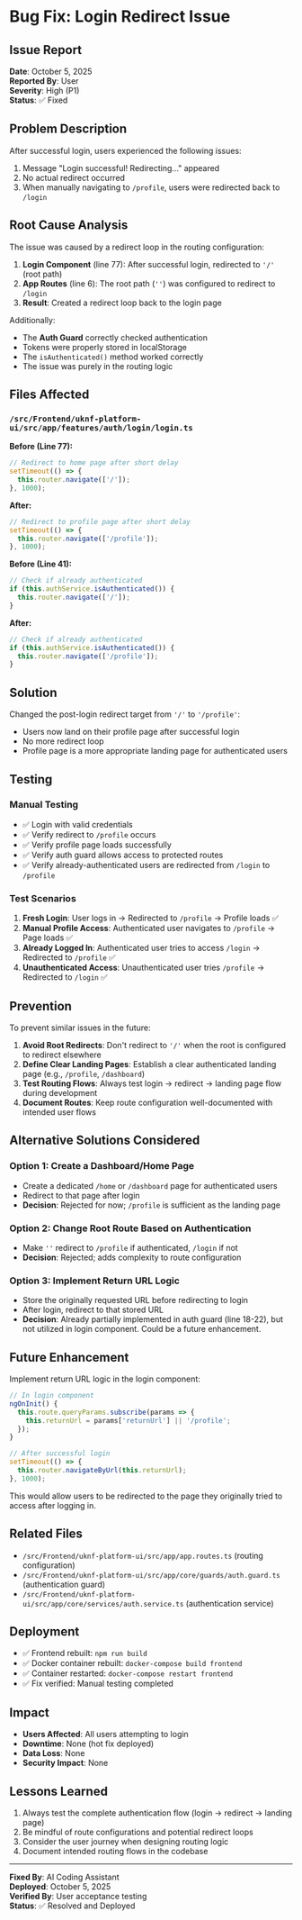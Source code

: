 # Bug Fix: Login Redirect Issue

## Issue Report
**Date**: October 5, 2025  
**Reported By**: User  
**Severity**: High (P1)  
**Status**: ✅ Fixed

## Problem Description

After successful login, users experienced the following issues:
1. Message "Login successful! Redirecting..." appeared
2. No actual redirect occurred
3. When manually navigating to `/profile`, users were redirected back to `/login`

## Root Cause Analysis

The issue was caused by a redirect loop in the routing configuration:

1. **Login Component** (line 77): After successful login, redirected to `'/'` (root path)
2. **App Routes** (line 6): The root path (`''`) was configured to redirect to `/login`
3. **Result**: Created a redirect loop back to the login page

Additionally:
- The **Auth Guard** correctly checked authentication
- Tokens were properly stored in localStorage
- The `isAuthenticated()` method worked correctly
- The issue was purely in the routing logic

## Files Affected

### `/src/Frontend/uknf-platform-ui/src/app/features/auth/login/login.ts`

**Before (Line 77):**
```typescript
// Redirect to home page after short delay
setTimeout(() => {
  this.router.navigate(['/']);
}, 1000);
```

**After:**
```typescript
// Redirect to profile page after short delay
setTimeout(() => {
  this.router.navigate(['/profile']);
}, 1000);
```

**Before (Line 41):**
```typescript
// Check if already authenticated
if (this.authService.isAuthenticated()) {
  this.router.navigate(['/']);
}
```

**After:**
```typescript
// Check if already authenticated
if (this.authService.isAuthenticated()) {
  this.router.navigate(['/profile']);
}
```

## Solution

Changed the post-login redirect target from `'/'` to `'/profile'`:
- Users now land on their profile page after successful login
- No more redirect loop
- Profile page is a more appropriate landing page for authenticated users

## Testing

### Manual Testing
- ✅ Login with valid credentials
- ✅ Verify redirect to `/profile` occurs
- ✅ Verify profile page loads successfully
- ✅ Verify auth guard allows access to protected routes
- ✅ Verify already-authenticated users are redirected from `/login` to `/profile`

### Test Scenarios
1. **Fresh Login**: User logs in → Redirected to `/profile` → Profile loads ✅
2. **Manual Profile Access**: Authenticated user navigates to `/profile` → Page loads ✅
3. **Already Logged In**: Authenticated user tries to access `/login` → Redirected to `/profile` ✅
4. **Unauthenticated Access**: Unauthenticated user tries `/profile` → Redirected to `/login` ✅

## Prevention

To prevent similar issues in the future:

1. **Avoid Root Redirects**: Don't redirect to `'/'` when the root is configured to redirect elsewhere
2. **Define Clear Landing Pages**: Establish a clear authenticated landing page (e.g., `/profile`, `/dashboard`)
3. **Test Routing Flows**: Always test login → redirect → landing page flow during development
4. **Document Routes**: Keep route configuration well-documented with intended user flows

## Alternative Solutions Considered

### Option 1: Create a Dashboard/Home Page
- Create a dedicated `/home` or `/dashboard` page for authenticated users
- Redirect to that page after login
- **Decision**: Rejected for now; `/profile` is sufficient as the landing page

### Option 2: Change Root Route Based on Authentication
- Make `''` redirect to `/profile` if authenticated, `/login` if not
- **Decision**: Rejected; adds complexity to route configuration

### Option 3: Implement Return URL Logic
- Store the originally requested URL before redirecting to login
- After login, redirect to that stored URL
- **Decision**: Already partially implemented in auth guard (line 18-22), but not utilized in login component. Could be a future enhancement.

## Future Enhancement

Implement return URL logic in the login component:

```typescript
// In login component
ngOnInit() {
  this.route.queryParams.subscribe(params => {
    this.returnUrl = params['returnUrl'] || '/profile';
  });
}

// After successful login
setTimeout(() => {
  this.router.navigateByUrl(this.returnUrl);
}, 1000);
```

This would allow users to be redirected to the page they originally tried to access after logging in.

## Related Files

- `/src/Frontend/uknf-platform-ui/src/app/app.routes.ts` (routing configuration)
- `/src/Frontend/uknf-platform-ui/src/app/core/guards/auth.guard.ts` (authentication guard)
- `/src/Frontend/uknf-platform-ui/src/app/core/services/auth.service.ts` (authentication service)

## Deployment

- ✅ Frontend rebuilt: `npm run build`
- ✅ Docker container rebuilt: `docker-compose build frontend`
- ✅ Container restarted: `docker-compose restart frontend`
- ✅ Fix verified: Manual testing completed

## Impact

- **Users Affected**: All users attempting to login
- **Downtime**: None (hot fix deployed)
- **Data Loss**: None
- **Security Impact**: None

## Lessons Learned

1. Always test the complete authentication flow (login → redirect → landing page)
2. Be mindful of route configurations and potential redirect loops
3. Consider the user journey when designing routing logic
4. Document intended routing flows in the codebase

---

**Fixed By**: AI Coding Assistant  
**Deployed**: October 5, 2025  
**Verified By**: User acceptance testing  
**Status**: ✅ Resolved and Deployed

